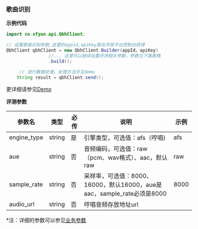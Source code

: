 ### 歌曲识别

**示例代码**

```java
import cn.xfyun.api.QbhClient;

// 设置歌曲识别参数,这里的appid,apiKey是在开放平台控制台获得
QbhClient qbhClient = new QbhClient.Builder(appId，apiKey)
                //... 这里可以继续设置评测相关参数，参数见下面表格
                .build();

     // 进行数据处理，处理方法可见demo
    String result = qbhClient.send();

```

更详细请参见[Demo](https://github.com/iFLYTEK-OP/websdk-java-demo/blob/main/src/main/java/cn/xfyun/demo/QbhClientApp.java)

**评测参数**

  | 参数名   | 类型   | 必传 | 说明                                                         | 示例    |
  | -------- | ------ | ---- | ------------------------------------------------------------ | ------- |
  | engine_type | string | 是 | 引擎类型，可选值：afs（哼唱) | afs |
  | aue | string | 否 | 音频编码，可选值：raw（pcm、wav格式）、aac，默认raw | raw |
  |sample_rate|string| 否 | 采样率，可选值：8000、16000，默认16000，aue是aac，sample_rate必须是8000 | 8000 |
  | audio_url | string | 否 | 哼唱音频存放地址url	|  |
  
 *注：详细的参数可以参见[业务参数](https://www.xfyun.cn/doc/voiceservice/song-recognition/API.html)